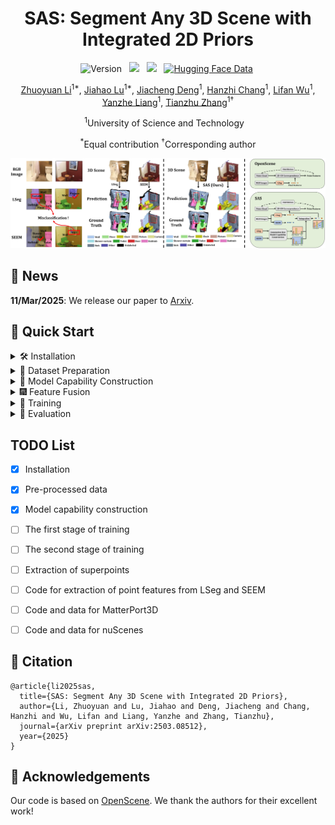 <div align="center">
 
# SAS: Segment Any 3D Scene with Integrated 2D Priors
![Version](https://img.shields.io/badge/version-1.0.0-blue) &nbsp;
 <a href='https://arxiv.org/abs/2503.08512'><img src='https://img.shields.io/badge/arXiv-2503.08512-b31b1b.svg'></a> &nbsp;
 <a href='https://peoplelu.github.io/SAS.github.io/'><img src='https://img.shields.io/badge/Project-Page-Green'></a> &nbsp;
 [![Hugging Face Data](https://img.shields.io/badge/🤗%20Hugging%20Face-Model-green)](https://huggingface.co/datasets/Charlie839242/SAS)&nbsp;

<a href="https://openreview.net/profile?id=~Zhuoyuan_Li4">Zhuoyuan Li</a><sup>1*</sup>,</span>
<a href="https://scholar.google.com/citations?user=cRpteW4AAAAJ&hl=zh-CN">Jiahao Lu</a><sup>1*</sup>,</span>
<a href="https://scholar.google.com/citations?user=-0y0FpkAAAAJ&hl=zh-CN">Jiacheng Deng</a><sup>1</sup>,
<a href="">Hanzhi Chang</a><sup>1</sup>,
<a href="">Lifan Wu</a><sup>1</sup>,
<a href="https://github.com/Rosetta-Leong">Yanzhe Liang</a><sup>1</sup>,
<a href="https://scholar.google.com/citations?user=9sCGe-gAAAAJ&hl=zh-CN">Tianzhu Zhang</a><sup>1&dagger;</sup>

<sup>1</sup>University of Science and Technology &nbsp;&nbsp;

<sup>*</sup>Equal contribution
<sup>&dagger;</sup>Corresponding author

![teaser](assets/teaser_00.jpg)
</div>

## :rocket: News

**11/Mar/2025**: We release our paper to [Arxiv](https://arxiv.org/abs/2503.08512).



## 🚀 Quick Start
<details> <summary> 🛠️ Installation </summary>
Start by cloning the repo:
 
```bash
git clone https://github.com/peoplelu/SAS.git
cd SAS
```

For linux, you need to install `libopenexr-dev` before creating the environment.
```bash
sudo apt-get install libopenexr-dev
conda create -n SAS python=3.8
conda activate SAS
```

Step 1: install PyTorch (We tested on pytorch 2.1.0 and cuda 11.8. Other versions may also work.):

```bash
pip install torch==2.1.0 torchvision==0.16.0 torchaudio==2.1.0 --index-url https://download.pytorch.org/whl/cu118
```

Step 2: install MinkowskiNet:

```bash
conda install openblas-devel -c anaconda
pip install -U git+https://github.com/NVIDIA/MinkowskiEngine -v --no-deps \
                           --install-option="--blas_include_dirs=${CONDA_PREFIX}/include" \
                           --install-option="--blas=openblas"
```

Step 3: install scatter for superpoint operation:
```bash
pip install torch-scatter
```

Step 4: install the remaining dependencies:
```bash
pip install scipy, open3d, ftfy, tensorboardx, tqdm, imageio, plyfile, opencv-python, sharedarray
pip install git+https://github.com/openai/CLIP.git
```

Step 5: install tensorflow:
```bash
pip install tensorflow==2.13.1
```

Step 6: Install SAM
```bash
pip install git+https://github.com/facebookresearch/segment-anything.git
```

Step 7: Install LSeg and SEEM

Please create another two environments, lseg and seem, to install dependencies for [LSeg](https://github.com/isl-org/lang-seg) and [SEEM](https://github.com/UX-Decoder/Segment-Everything-Everywhere-All-At-Once). You can refer to their official repo for details.

Step 8: Install dependencies for Stable Diffusion
```bash
pip install datasets, diffusers, timm, transformers, clip_interrogator
```
</details>

<details> <summary> 🔧 Dataset Preparation </summary>
 
### Download pre-processed data
We provide the pre-processed point features from LSeg and SEEM, fused point features, and the constructed capabilities for the following datasets in [hugging face](https://huggingface.co/datasets/Charlie839242/SAS):
- [x] ScanNet
- [ ] Matterport3D
- [ ] nuScenes

Download the full pre-processed data (or you can choose the specific folder to download):
```bash
git lfs install
git clone https://huggingface.co/datasets/Charlie839242/SAS
```

The structure of the pre-processed data (e.g., ScanNet) is as follows. "scannet_multiview_lseg" and "scannet_multiview_seem" store the 3D point features from LSeg and SEEM respectively. "scannet_vocabulary" contain the generated images and the constructed capabilities. "scannet_multiview_fuse" is the combination of "scannet_multiview_lseg" and "scannet_multiview_seem" with "scannet_vocabulary" as the guide.
```
data
  └── scannet
      ├── fused_feat
      │   └── scannet_multiview_fuse
      ├── point_feat
      │   ├── scannet_multiview_lseg
      │   └── scannet_multiview_seem
      └── vocabulary
          └── scannet_vocabulary
```

### Extract Point Features
You can also extract 3D point features, and obtain "scannet_multiview_lseg" and "scannet_multiview_seem" on your own. 

TODO

</details>



<details> <summary> 🎇 Model Capability Construction </summary>

 You can also synthesize images and obtain "scannet_vocabulary" on your own. 
```bash
cd MCC
```

### Download SAM, LSeg and SEEM checkpoint
Download from [LSeg Checkpoint](https://drive.google.com/file/d/1FTuHY1xPUkM-5gaDtMfgCl3D0gR89WV7/view) and place it in lseg_util folder. Then download ADEChallengeData2016.zip from [link](https://ade20k.csail.mit.edu/), unzip it, and place it in lseg_util folder. Download the SEEM checkpoint from [link](https://huggingface.co/xdecoder/SEEM/resolve/main/seem_focall_v0.pt) and place it in seem_util folder. Download the SAM checkpoint from [link](https://github.com/facebookresearch/segment-anything#model-checkpoints) and place it in sam_util folder.

### Generate synthesized images
```bash
python Stable_Diffusion/generate_any_class.py    # This will generate images in synthesized_img folder
```


### Compute the category embedding
You can skip this step and directly use the provided vocabualry_embedding.py.
```bash
python lseg_util/generate_text_embedding.py    # This will generate "vocabualry_embedding.py"
```


### Compute masks from LSeg
```bash
conda activate lseg
python lseg_util/lseg_infer.py    # This will generate masks in lseg_mask folder
```

### Compute masks from SEEM
```bash
conda activate seem
python seem_util/seem_infer.py    # This will generate masks in seem_mask folder
```

### Compute pseudo masks from SAM
```bash
python sam_util/generate_mask.py    # This will generate masks in refined_mask folder
```

### Compute mIOU
```bash
python miou/cal_miou.py --split=lseg    # This will generate miou in out folder and capability folder
python miou/cal_miou.py --split=seem    
```

</details>



<details> <summary> 🎆 Feature Fusion </summary>


To integrate the LSeg features and the SEEM features of the ScanNet dataset using the constructed capability as the guide, execute the following command:

```bash
python feat_fusion/fusion_scannet.py
```

</details>



<details> <summary> 🎥 Training </summary>

### Superpoint extraction

To extract superpoints of each scene in ScanNetv2 dataset, you should first download the raw [ScanNet v2](http://www.scan-net.org/) dataset to obtain the .ply file of each scene. The ScanNet v2 dataset structure is as follows:


```
superpoint_extraction
├── scannet_v2
│   ├── intrinsics.txt
│   ├── scene0000_00
│   │   ├── label-filt
│   │   ├── scene0000_00_2d-instance-filt.zip
│   │   ├── scene0000_00_2d-instance.zip
│   │   ├── scene0000_00_2d-label-filt.zip
│   │   ├── scene0000_00_2d-label.zip
│   │   ├── scene0000_00.aggregation.json
│   │   ├── scene0000_00.txt
│   │   ├── scene0000_00_vh_clean_2.0.010000.segs.json
│   │   ├── scene0000_00_vh_clean_2.labels.ply
│   │   ├── scene0000_00_vh_clean_2.ply
│   │   ├── scene0000_00_vh_clean.aggregation.json
│   │   ├── scene0000_00_vh_clean.ply
│   │   └── scene0000_00_vh_clean.segs.json
│   ├── scene0000_01
│   │   ├── ...
│   │   ├── ...
│   │   ├── ...
```

Then build the cpp lib for superpoint extraction:

```bash
cd csrc && mkdir build && cd build

cmake .. \
-DCMAKE_PREFIX_PATH=`python -c 'import torch;print(torch.utils.cmake_prefix_path)'` \
-DPYTHON_INCLUDE_DIR=$(python -c "from distutils.sysconfig import get_python_inc; print(get_python_inc())")  \
-DPYTHON_LIBRARY=$(python -c "import distutils.sysconfig as sysconfig; print(sysconfig.get_config_var('LIBDIR'))") \
-DCMAKE_INSTALL_PREFIX=`python -c 'from distutils.sysconfig import get_python_lib; print(get_python_lib())'` 

make && make install # after install, please do not delete this folder (as we only create a symbolic link)
```

Then execute the following command to extract superpoints. The superpoint-related code is built upon [segmentator](https://github.com/Karbo123/segmentator).

```bash
python superpoint_extraction/scannet_superpoint.py
```

### Train
 TODO

</details>

<details> <summary> 🌟 Evaluation </summary>

 TODO
</details>







## TODO List
- [x] Installation
- [x] Pre-processed data
- [x] Model capability construction
- [ ] The first stage of training
- [ ] The second stage of training
- [ ] Extraction of superpoints
- [ ] Code for extraction of point features from LSeg and SEEM
- [ ] Code and data for MatterPort3D
- [ ] Code and data for nuScenes





## 📜 Citation
```
@article{li2025sas,
  title={SAS: Segment Any 3D Scene with Integrated 2D Priors},
  author={Li, Zhuoyuan and Lu, Jiahao and Deng, Jiacheng and Chang, Hanzhi and Wu, Lifan and Liang, Yanzhe and Zhang, Tianzhu},
  journal={arXiv preprint arXiv:2503.08512},
  year={2025}
}
```


## 🤝 Acknowledgements
Our code is based on [OpenScene](https://github.com/pengsongyou/openscene). We thank the authors for their excellent work!
